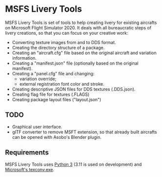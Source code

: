 # MSFS Livery Tools

MSFS Livery Tools is set of tools to help creating livery for existing aircrafts
on Microsoft Flight Simulator 2020. It deals with all bureaucratic steps of livery creations,
so that you can focus on your creative work:

* Converting texture images from and to DDS format.
* Creating the directory structure of a package.
* Creating an "aircraft.cfg" file based on the original aircraft and variation information.
* Creating a "manifest.json" file (optionally based on the original manifest).
* Creating a "panel.cfg" file and changing:
  * variation override;
  * external registration font color and stroke.
* Creating descriptive JSON files for DDS textures (.DDS.json).
* Creating flag file for textures (.FLAGS)
* Creating package layout files ("layout.json")

## TODO

* Graphical user interface.
* glTF converter to remove MSFT extension, so that already built aircrafts can be
opened with Asobo's Blender plugin.

## Requirements

MSFS Livery Tools uses [Python 3](https://python.org/) (3.11 is used on development) and
[Microsoft's texconv.exe](https://github.com/Microsoft/DirectXTex/wiki/Texconv).
